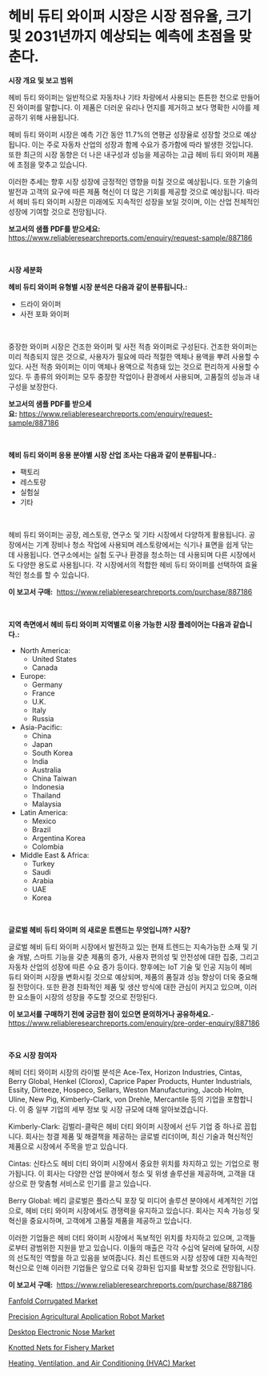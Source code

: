 <p><h1>헤비 듀티 와이퍼 시장은 시장 점유율, 크기 및 2031년까지 예상되는 예측에 초점을 맞춘다.</h1></p><p><strong>시장 개요 및 보고 범위</strong></p>
<p><p>헤비 듀티 와이퍼는 일반적으로 자동차나 기타 차량에서 사용되는 튼튼한 천으로 만들어진 와이퍼를 말합니다. 이 제품은 더러운 유리나 먼지를 제거하고 보다 명확한 시야를 제공하기 위해 사용됩니다. </p><p>헤비 듀티 와이퍼 시장은 예측 기간 동안 11.7%의 연평균 성장율로 성장할 것으로 예상됩니다. 이는 주로 자동차 산업의 성장과 함께 수요가 증가함에 따라 발생한 것입니다. 또한 최근의 시장 동향은 더 나은 내구성과 성능을 제공하는 고급 헤비 듀티 와이퍼 제품에 초점을 맞추고 있습니다. </p><p>이러한 추세는 향후 시장 성장에 긍정적인 영향을 미칠 것으로 예상됩니다. 또한 기술의 발전과 고객의 요구에 따른 제품 혁신이 더 많은 기회를 제공할 것으로 예상됩니다. 따라서 헤비 듀티 와이퍼 시장은 미래에도 지속적인 성장을 보일 것이며, 이는 산업 전체적인 성장에 기여할 것으로 전망됩니다.</p></p>
<p><strong>보고서의 샘플 PDF를 받으세요:</strong> <a href="https://www.reliableresearchreports.com/enquiry/request-sample/887186">https://www.reliableresearchreports.com/enquiry/request-sample/887186</a></p>
<p>&nbsp;</p>
<p><strong>시장 세분화</strong></p>
<p><strong>헤비 듀티 와이퍼 유형별 시장 분석은 다음과 같이 분류됩니다.:</strong></p>
<p><ul><li>드라이 와이퍼</li><li>사전 포화 와이퍼</li></ul></p>
<p>&nbsp;</p>
<p><p>중장한 와이퍼 시장은 건조한 와이퍼 및 사전 적층 와이퍼로 구성된다. 건조한 와이퍼는 미리 적층되지 않은 것으로, 사용자가 필요에 따라 적절한 액체나 용액을 뿌려 사용할 수 있다. 사전 적층 와이퍼는 이미 액체나 용액으로 적층돼 있는 것으로 편리하게 사용할 수 있다. 두 종류의 와이퍼는 모두 중장한 작업이나 환경에서 사용되며, 고품질의 성능과 내구성을 보장한다.</p></p>
<p><strong>보고서의 샘플 PDF를 받으세요:</strong>&nbsp;<a href="https://www.reliableresearchreports.com/enquiry/request-sample/887186">https://www.reliableresearchreports.com/enquiry/request-sample/887186</a></p>
<p>&nbsp;</p>
<p><strong> 헤비 듀티 와이퍼 응용 분야별 시장 산업 조사는 다음과 같이 분류됩니다.:</strong></p>
<p><ul><li>팩토리</li><li>레스토랑</li><li>실험실</li><li>기타</li></ul></p>
<p>&nbsp;</p>
<p><p>헤비 듀티 와이퍼는 공장, 레스토랑, 연구소 및 기타 시장에서 다양하게 활용됩니다. 공장에서는 기계 장비나 청소 작업에 사용되며 레스토랑에서는 식기나 표면을 쉽게 닦는 데 사용됩니다. 연구소에서는 실험 도구나 환경을 청소하는 데 사용되며 다른 시장에서도 다양한 용도로 사용됩니다. 각 시장에서의 적합한 헤비 듀티 와이퍼를 선택하여 효율적인 청소를 할 수 있습니다.</p></p>
<p><strong>이 보고서 구매:</strong>&nbsp; <a href="https://www.reliableresearchreports.com/purchase/887186">https://www.reliableresearchreports.com/purchase/887186</a></p>
<p>&nbsp;</p>
<p><strong>지역 측면에서 헤비 듀티 와이퍼 지역별로 이용 가능한 시장 플레이어는 다음과 같습니다.:</strong></p>
<p><ul>
    <li>
        North America:
        <ul>
            <li>United States</li>
            <li>Canada</li>
        </ul>
    </li>
    <li>
        Europe:
        <ul>
            <li>Germany</li>
            <li>France</li>
            <li>U.K.</li>
            <li>Italy</li>
            <li>Russia</li>
        </ul>
    </li>
    <li>
        Asia-Pacific:
        <ul>
            <li>China</li>
            <li>Japan</li>
            <li>South Korea</li>
            <li>India</li>
            <li>Australia</li>
            <li>China Taiwan</li>
            <li>Indonesia</li>
            <li>Thailand</li>
            <li>Malaysia</li>
        </ul>
    </li>
    <li>
        Latin America:
        <ul>
            <li>Mexico</li>
            <li>Brazil</li>
            <li>Argentina Korea</li>
            <li>Colombia</li>
        </ul>
    </li>
    <li>
        Middle East & Africa:
        <ul>
            <li>Turkey</li>
            <li>Saudi</li>
            <li>Arabia</li>
            <li>UAE</li>
            <li>Korea</li>
        </ul>
    </li>
    </ul></p>
<p>&nbsp;</p>
<p><strong>글로벌 헤비 듀티 와이퍼 의 새로운 트렌드는 무엇입니까? 시장?</strong></p>
<p><p>글로벌 헤비 듀티 와이퍼 시장에서 발전하고 있는 현재 트렌드는 지속가능한 소재 및 기술 개발, 스마트 기능을 갖춘 제품의 증가, 사용자 편의성 및 안전성에 대한 집중, 그리고 자동차 산업의 성장에 따른 수요 증가 등이다. 향후에는 IoT 기술 및 인공 지능이 헤비 듀티 와이퍼 시장을 변화시킬 것으로 예상되며, 제품의 품질과 성능 향상이 더욱 중요해질 전망이다. 또한 환경 친화적인 제품 및 생산 방식에 대한 관심이 커지고 있으며, 이러한 요소들이 시장의 성장을 주도할 것으로 전망된다.</p></p>
<p><strong>이 보고서를 구매하기 전에 궁금한 점이 있으면 문의하거나 공유하세요.</strong>- <a href="https://www.reliableresearchreports.com/enquiry/pre-order-enquiry/887186">https://www.reliableresearchreports.com/enquiry/pre-order-enquiry/887186</a></p>
<p>&nbsp;</p>
<p><strong>주요 시장 참여자</strong></p>
<p><p>헤비 더티 와이퍼 시장의 라이벌 분석은 Ace-Tex, Horizon Industries, Cintas, Berry Global, Henkel (Clorox), Caprice Paper Products, Hunter Industrials, Essity, Dirteeze, Hospeco, Sellars, Weston Manufacturing, Jacob Holm, Uline, New Pig, Kimberly-Clark, von Drehle, Mercantile 등의 기업을 포함합니다. 이 중 일부 기업의 세부 정보 및 시장 규모에 대해 알아보겠습니다.</p><p>Kimberly-Clark: 김벌리-클락은 헤비 더티 와이퍼 시장에서 선두 기업 중 하나로 꼽힙니다. 회사는 청결 제품 및 해결책을 제공하는 글로벌 리더이며, 최신 기술과 혁신적인 제품으로 시장에서 주목을 받고 있습니다.</p><p>Cintas: 신타스도 헤비 더티 와이퍼 시장에서 중요한 위치를 차지하고 있는 기업으로 평가됩니다. 이 회사는 다양한 산업 분야에서 청소 및 위생 솔루션을 제공하며, 고객을 대상으로 한 맞춤형 서비스로 인기를 끌고 있습니다.</p><p>Berry Global: 베리 글로벌은 플라스틱 포장 및 미디어 솔루션 분야에서 세계적인 기업으로, 헤비 더티 와이퍼 시장에서도 경쟁력을 유지하고 있습니다. 회사는 지속 가능성 및 혁신을 중요시하며, 고객에게 고품질 제품을 제공하고 있습니다.</p><p>이러한 기업들은 헤비 더티 와이퍼 시장에서 독보적인 위치를 차지하고 있으며, 고객들로부터 광범위한 지원을 받고 있습니다. 이들의 매출은 각각 수십억 달러에 달하여, 시장의 선도적인 역할을 하고 있음을 보여줍니다. 최신 트렌드와 시장 성장에 대한 지속적인 혁신으로 인해 이러한 기업들은 앞으로 더욱 강화된 입지를 확보할 것으로 전망됩니다.</p></p>
<p><strong>이 보고서 구매:</strong>&nbsp;&nbsp;<a href="https://www.reliableresearchreports.com/purchase/887186">https://www.reliableresearchreports.com/purchase/887186</a></p>
<p><p><a href="https://issuu.com/reportprime-2/docs/fanfold-corrugated-market-size-2030.pptx">Fanfold Corrugated Market</a></p><p><a href="https://github.com/nathandecarvalho/Market-Research-Report-List-2/blob/main/precision-agricultural-application-robot-market.md">Precision Agricultural Application Robot Market</a></p><p><a href="https://view.publitas.com/reportprime-1/desktop-electronic-nose-market-provides-a-comprehensive-analysis-including-a-macro-overview-of-the-market-as-well-as-micro-details-such-as-market-size-and-competitive-landscape/">Desktop Electronic Nose Market</a></p><p><a href="https://github.com/kosella/Market-Research-Report-List-2/blob/main/knotted-nets-for-fishery-market.md">Knotted Nets for Fishery Market</a></p><p><a href="https://issuu.com/reportprime-2/docs/heating-ventilation-and-air-conditi_4f901dbd73fe78">Heating, Ventilation, and Air Conditioning (HVAC) Market</a></p></p>
